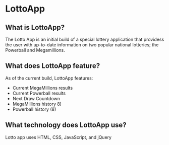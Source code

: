 # LottoApp

## What is LottoApp?
The Lotto App is an initial build of a special lottery application that providess the user with up-to-date information on two popular national lotteries; the Powerball and Megamillions.  

## What does LottoApp feature?
As of the current build, LottoApp features:
* Current MegaMillions results
* Current Powerball results
* Next Draw Countdown
* MegaMillions history 8)
* Powerball history (8)

## What technology does LottoApp use?
Lotto app uses HTML, CSS, JavaScript, and jQuery



